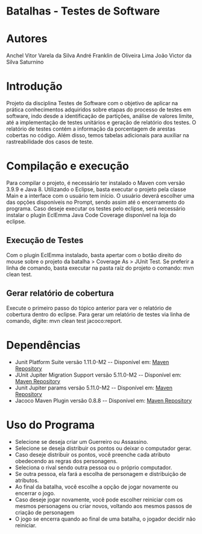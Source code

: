# Batalhas - Testes de Software

# Autores
Anchel Vitor Varela da Silva
André Franklin de Oliveira Lima
João Victor da Silva Saturnino


# Introdução
Projeto da disciplina Testes de Software com o objetivo de aplicar na prática conhecimentos adquiridos sobre etapas do processo de testes em software, indo desde a identificação de partições, análise de valores limite, até a implementação de testes unitários e geração de relatório dos testes. O relatório de testes contém a informação da porcentagem de arestas cobertas no código. Além disso, temos tabelas adicionais para auxiliar na rastreabilidade dos casos de teste.

# Compilação e execução
Para compilar o projeto, é necessário ter instalado o Maven com versão 3.9.9 e Java 8. Utilizando o Eclipse, basta executar o projeto pela classe Main e a interface com o usuário tem início. O usuário deverá escolher uma das opções disponíveis no Prompt, sendo assim até o encerramento do programa.
Caso deseje executar os testes pelo eclipse, será necessário instalar o plugin EclEmma Java Code Coverage disponível na loja do eclipse. 
## Execução de Testes
Com o plugin EclEmma instalado, basta apertar com o botão direito do mouse sobre o projeto da batalha > Coverage As > JUnit Test. 
Se preferir a linha de comando, basta executar na pasta raíz do projeto o comando: mvn clean test.


## Gerar relatório de cobertura
Execute o primeiro passo do tópico anterior para ver o relatório de cobertura dentro do eclipse.
Para gerar um relatório de testes via linha de comando, digite: mvn clean test jacoco:report.

# Dependências
- Junit Platform Suite versão 1.11.0-M2
-- Disponível em: [Maven Repository
](https://mvnrepository.com/artifact/org.junit.platform/junit-platform-suite/1.11.0-M2)
- JUnit Jupiter Migration Support versão 5.11.0-M2
-- Disponível em: [Maven Repository
](https://mvnrepository.com/artifact/org.junit.jupiter/junit-jupiter-migrationsupport/5.11.0-M2)
- Junit Jupiter params versão 5.11.0-M2
-- Disponível em: [Maven Repository
](https://mvnrepository.com/artifact/org.junit.jupiter/junit-jupiter-params/5.11.0-M2)
- Jacoco Maven Plugin versão 0.8.8
-- Disponível em: [Maven Repository
](https://mvnrepository.com/artifact/org.jacoco/jacoco-maven-plugin/0.8.12)

# Uso do Programa
- Selecione se deseja criar um Guerreiro ou Assassino.
- Selecione se deseja distribuir os pontos ou deixar o computador gerar.
- Caso deseje distribuir os pontos, você preenche cada atributo obedecendo as regras dos personagens.
- Seleciona o rival sendo outra pessoa ou o próprio computador.
- Se outra pessoa, ela fará a escolha de personagem e distribuição de atributos.
- Ao final da batalha, você escolhe a opção de jogar novamente ou encerrar o jogo.
- Caso deseje jogar novamente, você pode escolher reiniciar com os mesmos personagens ou criar novos, voltando aos mesmos passos de criação de personagem
- O jogo se encerra quando ao final de uma batalha, o jogador decidir não reiniciar.